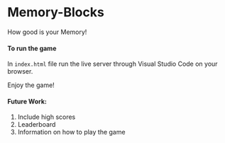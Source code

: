 # Memory-Blocks
How good is your Memory!


#### To run the game

In `index.html` file run the live server through Visual Studio Code on your browser.

Enjoy the game!


#### Future Work:
1. Include high scores
2. Leaderboard
3. Information on how to play the game
